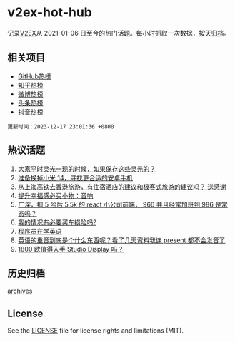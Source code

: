 # v2ex-hot-hub

 记录[V2EX](https://www.v2ex.com/)从 2021-01-06 日至今的热门话题。每小时抓取一次数据，按天[归档](archives)。
 
 ## 相关项目

- [GitHub热榜](https://github.com/it985/github-hot-hub)
- [知乎热榜](https://github.com/it985/zhihu-hot-hub)
- [微博热榜](https://github.com/it985/weibo-hot-hub)
- [头条热榜](https://github.com/it985/toutiao-hot-hub)
- [抖音热榜](https://github.com/it985/douyin-hot-hub)


 `更新时间：2023-12-17 23:01:36 +0800`

## 热议话题

1. [大家平时灵光一现的时候，如果保存这些灵光的？](https://www.v2ex.com/t/1001050)
1. [准备换掉小米 14，寻找更合适的安卓手机](https://www.v2ex.com/t/1001084)
1. [从上海高铁去香港旅游，有住宿酒店的建议和极客式旅游的建议吗？ 送感谢](https://www.v2ex.com/t/1001013)
1. [提升幸福感必买小物：音响](https://www.v2ex.com/t/1001025)
1. [广深，扣 5 险后 5.5k 的 react 小公司前端， 966 并且经常加班到 986 是常态吗？](https://www.v2ex.com/t/1001066)
1. [我的情况有必要买车损险吗?](https://www.v2ex.com/t/1001035)
1. [程序员在学英语](https://www.v2ex.com/t/1001042)
1. [英语的重音到底是个什么东西呢？看了几天资料我连 present 都不会发音了](https://www.v2ex.com/t/1001098)
1. [1800 欧值得入手 Studio Display 吗？](https://www.v2ex.com/t/1001030)

## 历史归档

[archives](archives)

## License

See the [LICENSE](LICENSE) file for license rights and limitations (MIT).
